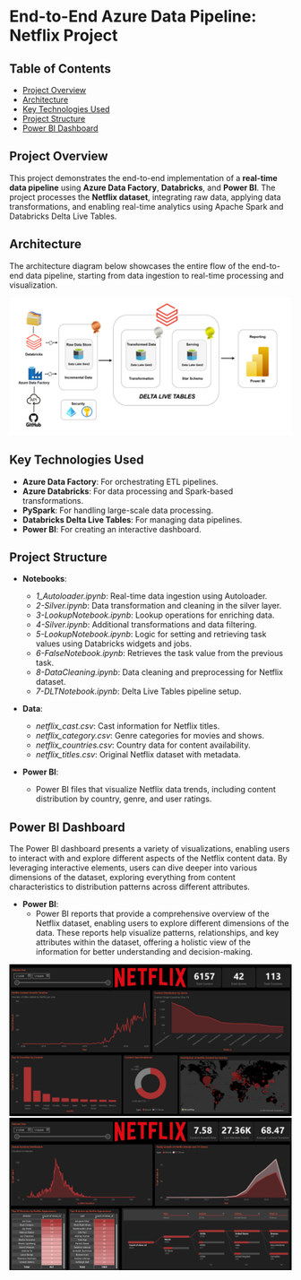 # **End-to-End Azure Data Pipeline: Netflix Project**

## **Table of Contents**
- [Project Overview](#project-overview)
- [Architecture](#architecture)
- [Key Technologies Used](#key-technologies-used)
- [Project Structure](#project-structure)
- [Power BI Dashboard](#power-bi-dashboard)

## **Project Overview**
This project demonstrates the end-to-end implementation of a **real-time data pipeline** using **Azure Data Factory**, **Databricks**, and **Power BI**. The project processes the **Netflix dataset**, integrating raw data, applying data transformations, and enabling real-time analytics using Apache Spark and Databricks Delta Live Tables.

## **Architecture**
The architecture diagram below showcases the entire flow of the end-to-end data pipeline, starting from data ingestion to real-time processing and visualization.

![Architecture Diagram](https://github.com/Roaa-Talat/End-to-End-Real-Time-Data-Pipeline-on-Azure-Netflix-Project/blob/main/Architecture.png)

## **Key Technologies Used**
- **Azure Data Factory**: For orchestrating ETL pipelines.
- **Azure Databricks**: For data processing and Spark-based transformations.
- **PySpark**: For handling large-scale data processing.
- **Databricks Delta Live Tables**: For managing data pipelines.
- **Power BI**: For creating an interactive dashboard.

## **Project Structure**
- **Notebooks**: 
  - *1_Autoloader.ipynb*: Real-time data ingestion using Autoloader.
  - *2-Silver.ipynb*: Data transformation and cleaning in the silver layer.
  - *3-LookupNotebook.ipynb*: Lookup operations for enriching data.
  - *4-Silver.ipynb*: Additional transformations and data filtering.
  - *5-LookupNotebook.ipynb*: Logic for setting and retrieving task values using Databricks widgets and jobs.
  - *6-FalseNotebook.ipynb*: Retrieves the task value from the previous task.
  - *8-DataCleaning.ipynb*: Data cleaning and preprocessing for Netflix dataset.
  - *7-DLTNotebook.ipynb*: Delta Live Tables pipeline setup.
  
- **Data**:
  - *netflix_cast.csv*: Cast information for Netflix titles.
  - *netflix_category.csv*: Genre categories for movies and shows.
  - *netflix_countries.csv*: Country data for content availability.
  - *netflix_titles.csv*: Original Netflix dataset with metadata.
  
- **Power BI**:
  - Power BI files that visualize Netflix data trends, including content distribution by country, genre, and user ratings.

## **Power BI Dashboard**
The Power BI dashboard presents a variety of visualizations, enabling users to interact with and explore different aspects of the Netflix content data. By leveraging interactive elements, users can dive deeper into various dimensions of the dataset, exploring everything from content characteristics to distribution patterns across different attributes.
- **Power BI**:
  - Power BI reports that provide a comprehensive overview of the Netflix dataset, enabling users to explore different dimensions of the data. These reports help visualize patterns, relationships, and key attributes within the dataset, offering a holistic view of the information for better understanding and decision-making.

![Page 1 of Power BI](https://github.com/Roaa-Talat/End-to-End-Real-Time-Data-Pipeline-on-Azure-Netflix-Project/blob/main/PowerBI/Page1.jpg)
![Page 2 of Power BI](https://github.com/Roaa-Talat/End-to-End-Real-Time-Data-Pipeline-on-Azure-Netflix-Project/blob/main/PowerBI/Page2.jpg)
